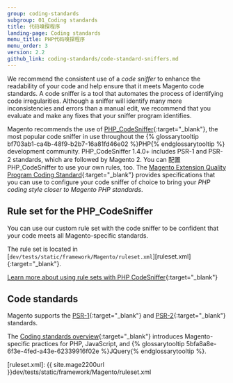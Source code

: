 ```yaml
---
group: coding-standards
subgroup: 01_Coding standards
title: 代码嗅探程序
landing-page: Coding standards
menu_title: PHP代码嗅探程序
menu_order: 3
version: 2.2
github_link: coding-standards/code-standard-sniffers.md
---
```


We recommend the consistent use of a _code sniffer_ to enhance the readability of your code and help ensure that it meets Magento code standards.  A code sniffer is a tool that automates the process of identifying code irregularities. Although a sniffer will identify many more inconsistencies and errors than a manual edit, we recommend that you evaluate and make any fixes that your sniffer program identifies.

Magento recommends the use of [PHP_CodeSniffer]{:target="_blank"}, the most popular code sniffer in use throughout the {% glossarytooltip bf703ab1-ca4b-48f9-b2b7-16a81fd46e02 %}PHP{% endglossarytooltip %} development community.
PHP_CodeSniffer 1.4.0+ includes PSR-1 and PSR-2 standards, which are followed by Magento 2.
You can 配置PHP_CodeSniffer to use your own rules, too. The [Magento Extension Quality Program Coding Standard][eqp]{:target="_blank"} provides specifications that you can use to configure your code sniffer of choice to bring your _PHP coding style closer to Magento PHP standards_.

## Rule set for the PHP_CodeSniffer

You can use our custom rule set with the code sniffer to be confident that your code meets all Magento-specific standards.

The rule set is located in [`dev/tests/static/framework/Magento/ruleset.xml`][ruleset.xml]{:target="_blank"}.

[Learn more about using rule sets with PHP CodeSniffer][ruleset]{:target="_blank"}

## Code standards

Magento supports the [PSR-1]{:target="_blank"} and [PSR-2]{:target="_blank"} standards.

The [Coding standards overview]{:target="_blank"} introduces Magento-specific practices for PHP, JavaScript, and {% glossarytooltip 5bfa8a8e-6f3e-4fed-a43e-62339916f02e %}JQuery{% endglossarytooltip %}.

<!-- LINKS -->

[PHP_CodeSniffer]: http://pear.php.net/manual/en/package.php.php-codesniffer.faq.php
[eqp]: https://github.com/magento/marketplace-eqp
[PSR-1]: http://www.php-fig.org/psr/psr-1/
[PSR-2]: http://www.php-fig.org/psr/psr-2/
[Coding standards overview]: http://devdocs.magento.com/guides/v2.0/coding-standards/bk-coding-standards.html
[ruleset]: http://pear.php.net/manual/en/package.php.php-codesniffer.annotated-ruleset.php
[ruleset.xml]: {{ site.mage2200url }}dev/tests/static/framework/Magento/ruleset.xml